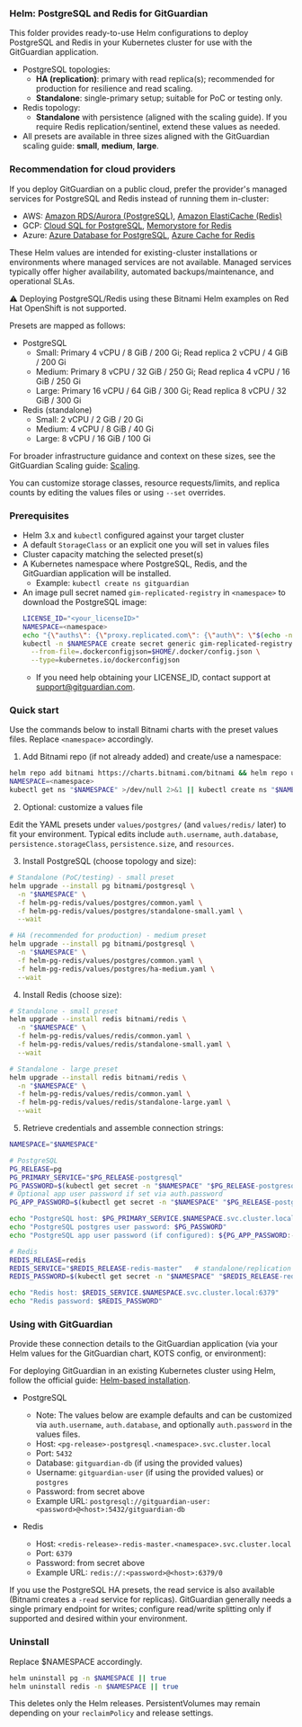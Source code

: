 ### Helm: PostgreSQL and Redis for GitGuardian

This folder provides ready-to-use Helm configurations to deploy PostgreSQL and Redis in your Kubernetes cluster for use with the GitGuardian application.

- PostgreSQL topologies:
  - **HA (replication)**: primary with read replica(s); recommended for production for resilience and read scaling.
  - **Standalone**: single-primary setup; suitable for PoC or testing only.
- Redis topology:
  - **Standalone** with persistence (aligned with the scaling guide). If you require Redis replication/sentinel, extend these values as needed.
- All presets are available in three sizes aligned with the GitGuardian scaling guide: **small**, **medium**, **large**.

### Recommendation for cloud providers

If you deploy GitGuardian on a public cloud, prefer the provider's managed services for PostgreSQL and Redis instead of running them in-cluster:

- AWS: [Amazon RDS/Aurora (PostgreSQL)](https://docs.gitguardian.com/self-hosting/installation/databases/postgres-rds), [Amazon ElastiCache (Redis)](https://docs.gitguardian.com/self-hosting/installation/databases/redis-elasticache)
- GCP: [Cloud SQL for PostgreSQL](https://docs.gitguardian.com/self-hosting/installation/databases/postgres-cloudsql), [Memorystore for Redis](https://docs.gitguardian.com/self-hosting/installation/databases/redis-memorystore)
- Azure: [Azure Database for PostgreSQL](https://docs.gitguardian.com/self-hosting/installation/databases/postgres-azure), [Azure Cache for Redis](https://docs.gitguardian.com/self-hosting/installation/databases/redis-azure-cache)

These Helm values are intended for existing-cluster installations or environments where managed services are not available. Managed services typically offer higher availability, automated backups/maintenance, and operational SLAs.

⚠️ Deploying PostgreSQL/Redis using these Bitnami Helm examples on Red Hat OpenShift is not supported.

Presets are mapped as follows:

- PostgreSQL
  - Small: Primary 4 vCPU / 8 GiB / 200 Gi; Read replica 2 vCPU / 4 GiB / 200 Gi
  - Medium: Primary 8 vCPU / 32 GiB / 250 Gi; Read replica 4 vCPU / 16 GiB / 250 Gi
  - Large: Primary 16 vCPU / 64 GiB / 300 Gi; Read replica 8 vCPU / 32 GiB / 300 Gi
- Redis (standalone)
  - Small: 2 vCPU / 2 GiB / 20 Gi
  - Medium: 4 vCPU / 8 GiB / 40 Gi
  - Large: 8 vCPU / 16 GiB / 100 Gi

For broader infrastructure guidance and context on these sizes, see the GitGuardian Scaling guide: [Scaling](https://docs.gitguardian.com/self-hosting/management/infrastructure-management/scaling).

You can customize storage classes, resource requests/limits, and replica counts by editing the values files or using `--set` overrides.

### Prerequisites

- Helm 3.x and `kubectl` configured against your target cluster
- A default `StorageClass` or an explicit one you will set in values files
- Cluster capacity matching the selected preset(s)
- A Kubernetes namespace where PostgreSQL, Redis, and the GitGuardian application will be installed.
  - Example: `kubectl create ns gitguardian`
- An image pull secret named `gim-replicated-registry` in `<namespace>` to download the PostgreSQL image:
  ```bash
  LICENSE_ID="<your_licenseID>"
  NAMESPACE=<namespace>
  echo "{\"auths\": {\"proxy.replicated.com\": {\"auth\": \"$(echo -n \"${LICENSE_ID}:${LICENSE_ID}\" | base64)\"}, \"registry.replicated.com\": {\"auth\": \"$(echo -n \"${LICENSE_ID}:${LICENSE_ID}\" | base64)\"}}}" > ~/.docker/config.json
  kubectl -n $NAMESPACE create secret generic gim-replicated-registry \
    --from-file=.dockerconfigjson=$HOME/.docker/config.json \
    --type=kubernetes.io/dockerconfigjson
  ```
  - If you need help obtaining your LICENSE_ID, contact support at support@gitguardian.com.

### Quick start

Use the commands below to install Bitnami charts with the preset values files. Replace `<namespace>` accordingly.

1) Add Bitnami repo (if not already added) and create/use a namespace:

```bash
helm repo add bitnami https://charts.bitnami.com/bitnami && helm repo update
NAMESPACE=<namespace>
kubectl get ns "$NAMESPACE" >/dev/null 2>&1 || kubectl create ns "$NAMESPACE"
```

2) Optional: customize a values file

Edit the YAML presets under `values/postgres/` (and `values/redis/` later) to fit your environment. Typical edits include `auth.username`, `auth.database`, `persistence.storageClass`, `persistence.size`, and `resources`.

3) Install PostgreSQL (choose topology and size):

```bash
# Standalone (PoC/testing) - small preset
helm upgrade --install pg bitnami/postgresql \
  -n "$NAMESPACE" \
  -f helm-pg-redis/values/postgres/common.yaml \
  -f helm-pg-redis/values/postgres/standalone-small.yaml \
  --wait

# HA (recommended for production) - medium preset
helm upgrade --install pg bitnami/postgresql \
  -n "$NAMESPACE" \
  -f helm-pg-redis/values/postgres/common.yaml \
  -f helm-pg-redis/values/postgres/ha-medium.yaml \
  --wait
```

4) Install Redis (choose size):

```bash
# Standalone - small preset
helm upgrade --install redis bitnami/redis \
  -n "$NAMESPACE" \
  -f helm-pg-redis/values/redis/common.yaml \
  -f helm-pg-redis/values/redis/standalone-small.yaml \
  --wait

# Standalone - large preset
helm upgrade --install redis bitnami/redis \
  -n "$NAMESPACE" \
  -f helm-pg-redis/values/redis/common.yaml \
  -f helm-pg-redis/values/redis/standalone-large.yaml \
  --wait
```

5) Retrieve credentials and assemble connection strings:

```bash
NAMESPACE="$NAMESPACE"

# PostgreSQL
PG_RELEASE=pg
PG_PRIMARY_SERVICE="$PG_RELEASE-postgresql"
PG_PASSWORD=$(kubectl get secret -n "$NAMESPACE" "$PG_RELEASE-postgresql" -o jsonpath='{.data.postgres-password}' | base64 -d)
# Optional app user password if set via auth.password
PG_APP_PASSWORD=$(kubectl get secret -n "$NAMESPACE" "$PG_RELEASE-postgresql" -o jsonpath='{.data.password}' 2>/dev/null | base64 -d || true)

echo "PostgreSQL host: $PG_PRIMARY_SERVICE.$NAMESPACE.svc.cluster.local:5432"
echo "PostgreSQL postgres user password: $PG_PASSWORD"
echo "PostgreSQL app user password (if configured): ${PG_APP_PASSWORD:-<not-set>}"

# Redis
REDIS_RELEASE=redis
REDIS_SERVICE="$REDIS_RELEASE-redis-master"   # standalone/replication master service
REDIS_PASSWORD=$(kubectl get secret -n "$NAMESPACE" "$REDIS_RELEASE-redis" -o jsonpath='{.data.redis-password}' | base64 -d)

echo "Redis host: $REDIS_SERVICE.$NAMESPACE.svc.cluster.local:6379"
echo "Redis password: $REDIS_PASSWORD"
```

### Using with GitGuardian

Provide these connection details to the GitGuardian application (via your Helm values for the GitGuardian chart, KOTS config, or environment):

For deploying GitGuardian in an existing Kubernetes cluster using Helm, follow the official guide: [Helm-based installation](https://docs.gitguardian.com/self-hosting/installation/installation-existing-helm).

- PostgreSQL
  - Note: The values below are example defaults and can be customized via `auth.username`, `auth.database`, and optionally `auth.password` in the values files.
  - Host: `<pg-release>-postgresql.<namespace>.svc.cluster.local`
  - Port: `5432`
  - Database: `gitguardian-db` (if using the provided values)
  - Username: `gitguardian-user` (if using the provided values) or `postgres`
  - Password: from secret above
  - Example URL: `postgresql://gitguardian-user:<password>@<host>:5432/gitguardian-db`

- Redis
  - Host: `<redis-release>-redis-master.<namespace>.svc.cluster.local`
  - Port: `6379`
  - Password: from secret above
  - Example URL: `redis://:<password>@<host>:6379/0`

If you use the PostgreSQL HA presets, the read service is also available (Bitnami creates a `-read` service for replicas). GitGuardian generally needs a single primary endpoint for writes; configure read/write splitting only if supported and desired within your environment.

### Uninstall

Replace $NAMESPACE accordingly.

```bash
helm uninstall pg -n $NAMESPACE || true
helm uninstall redis -n $NAMESPACE || true
```

This deletes only the Helm releases. PersistentVolumes may remain depending on your `reclaimPolicy` and release settings.

